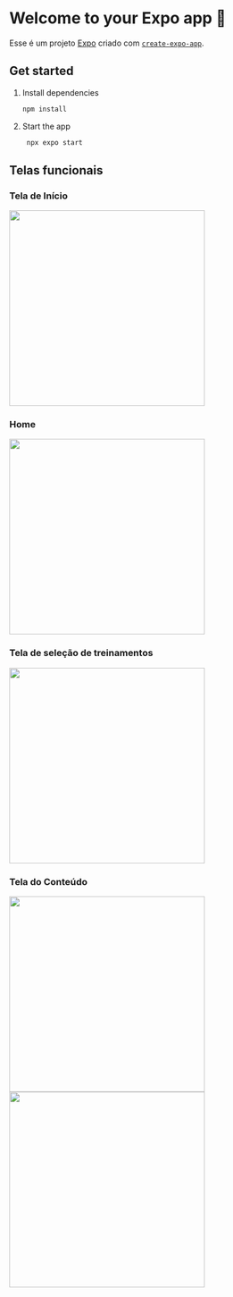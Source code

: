 # Welcome to your Expo app 👋

Esse é um projeto [Expo](https://expo.dev) criado com [`create-expo-app`](https://www.npmjs.com/package/create-expo-app).

## Get started

1. Install dependencies

   ```bash
   npm install
   ```

2. Start the app

   ```bash
    npx expo start
   ```

## Telas funcionais

### Tela de Início
<img src="https://github.com/user-attachments/assets/7ce76b33-ed6d-4756-a0ec-f4573bc4ff61" width="350px"></img>

### Home
<img src="https://github.com/user-attachments/assets/844ef3f8-df28-4435-ae2f-e617deda5e66" width="350px"></img>

### Tela de seleção de treinamentos
<img src="https://github.com/user-attachments/assets/0e3c30ae-375c-4a1b-a533-a41dc01872a4" width="350px"></img>

### Tela do Conteúdo
<img src="https://github.com/user-attachments/assets/c86396ac-be1e-436a-804e-08b851347b04" width="350px"></img>
<img src="https://github.com/user-attachments/assets/99346519-5153-4935-b2cd-bd7f0facb3fa" width="350px"></img>

